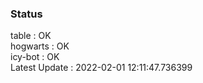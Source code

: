 ### Status


table : OK  
hogwarts : OK  
icy-bot : OK  
Latest Update : 2022-02-01 12:11:47.736399
